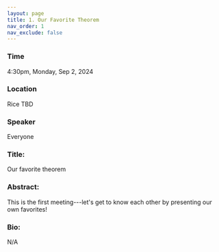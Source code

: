 ```yaml
---
layout: page
title: 1. Our Favorite Theorem
nav_order: 1
nav_exclude: false
---
```


### Time
4:30pm, Monday, Sep 2, 2024

### Location
Rice TBD

### Speaker
Everyone

### Title:
Our favorite theorem

### Abstract:
This is the first meeting---let's get to know each other by presenting our own favorites!


### Bio:
N/A
